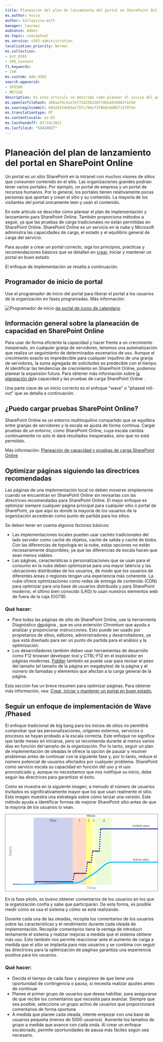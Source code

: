 ```yaml
---
title: Planeación del plan de lanzamiento del portal en SharePoint Online
ms.author: kvice
author: kelleyvice-msft
manager: laurawi
audience: Admin
ms.topic: conceptual
ms.service: o365-administration
localization_priority: Normal
ms.collection:
- Ent_O365
- SPO_Content
f1.keywords:
- CSH
ms.custom: Adm_O365
search.appverid:
- SPO160
- MET150
description: En este artículo se describe cómo planear el inicio del portal en SharePoint Online y qué pasos seguir para un inicio correcto
ms.openlocfilehash: 280aa76c41e7ef72d23b22877482a92d981fe29d
ms.sourcegitcommit: 69d28334e01ec757c794cf3f8b8c0d85713f975e
ms.translationtype: MT
ms.contentlocale: es-ES
ms.lasthandoff: 07/14/2021
ms.locfileid: "53424027"
---
```

# <a name="planning-your-portal-launch-roll-out-plan-in-sharepoint-online"></a>Planeación del plan de lanzamiento del portal en SharePoint Online

Un portal es un sitio SharePoint en la intranet con muchos visores de sitios que consumen contenido en el sitio. Las organizaciones grandes podrían tener varios portales. Por ejemplo, un portal de empresa y un portal de recursos humanos. Por lo general, los portales tienen relativamente pocas personas que aportan y crean el sitio y su contenido. La mayoría de los visitantes del portal únicamente leen y usan el contenido.

En este artículo se describe cómo planear el plan de implementación y lanzamiento para SharePoint Online. También proporciona métodos a seguir, ya que las pruebas de carga tradicionales no están permitidas en SharePoint Online. SharePoint Online es un servicio en la nube y Microsoft administra las capacidades de carga, el estado y el equilibrio general de carga del servicio.

Para ayudar a crear un portal correcto, siga los principios, prácticas y recomendaciones básicos que se detallan en [crear,](/sharepoint/portal-health) iniciar y mantener un portal en buen estado 

El enfoque de implementación se resalta a continuación.

## <a name="portal-launch-scheduler"></a>Programador de inicio de portal

Use el programador de inicio del portal para liberar el portal a los usuarios de la organización en fases programadas. Más información: 

![Programador de inicio](https://docs.microsoft.com/Office/media/icons/calendar.png "Programador de inicio de portal")  [de portal de icono de calendario](https://docs.microsoft.com/microsoft-365/enterprise/portallaunchscheduler)



## <a name="overview-of-capacity-planning-in-sharepoint-online"></a>Información general sobre la planeación de capacidad en SharePoint Online
Para usar de forma eficiente la capacidad y hacer frente a un crecimiento inesperado, en cualquier granja de servidores, tenemos una automatización que realiza un seguimiento de determinados escenarios de uso. Aunque el crecimiento exacto es impredecible para cualquier inquilino de una granja de servidores, la suma agregada de solicitudes es predecible con el tiempo. Al identificar las tendencias de crecimiento en SharePoint Online, podemos planear la expansión futura. Para obtener más información sobre [la planeación de](capacity-planning-and-load-testing-sharepoint-online.md)la capacidad y las pruebas de carga SharePoint Online .

Una parte clave de un inicio correcto es el enfoque "wave" o "phased roll-out" que se detalla a continuación. 

## <a name="can-i-load-test-sharepoint-online"></a>¿Puedo cargar pruebas SharePoint Online?
SharePoint Online es un entorno multiinquilino compartido que se equilibra entre granjas de servidores y la escala se ajusta de forma continua. Cargar pruebas de un entorno, como SharePoint Online, cuya escala cambia continuamente no solo le dará resultados inesperados, sino que no está permitido. 

Más información: [Planeación de capacidad y pruebas de carga SharePoint Online](capacity-planning-and-load-testing-sharepoint-online.md)

## <a name="optimize-pages-by-following-recommended-guidelines"></a>Optimizar páginas siguiendo las directrices recomendadas
Las páginas de una implementación local no deben moverse simplemente cuando se encuentran en SharePoint Online sin revisarlas con las directrices recomendadas para SharePoint Online. El mejor enfoque es optimizar siempre cualquier página principal para cualquier sitio o portal de SharePoint, ya que aquí es donde la mayoría de los usuarios de la organización accederán como punto de partida para los sitios.

Se deben tener en cuenta algunos factores básicos:
- Las implementaciones locales pueden usar cachés tradicionales del lado servidor como caché de objetos, caché de salida y caché de blobs. Con las diferencias de topología en la nube, estas opciones no están necesariamente disponibles, ya que las diferencias de escala hacen que sean menos viables.
- Las páginas, características o personalizaciones que se usan para el consumo en la nube deben optimizarse para una mayor latencia y las ubicaciones distribuidas de los usuarios, de modo que los usuarios de diferentes áreas o regiones tengan una experiencia más coherente. La nube ofrece optimizaciones como redes de entrega de contenido (CDN) para optimizar para una base de usuarios distribuida y para SharePoint moderno, el último bien conocido (LKG) lo usan nuestros elementos web de fuera de la caja (OOTB).

### <a name="what-to-do"></a>Qué hacer:
 - Para todas las páginas de sitio de SharePoint Online, use la herramienta Diagnóstico [de](./page-diagnostics-for-spo.md)página , que es una extensión Chromium que ayuda a analizar y proporcionar instrucciones. Esto puede ser usado por propietarios de sitios, editores, administradores y desarrolladores, ya que está diseñado para ser un punto de partida para el análisis y la optimización.
 - Los desarrolladores también deben usar herramientas de desarrollo como F12 browser developer tool y CTRL-F12 en el explorador en páginas modernas. [Fiddler](https://www.telerik.com/download/fiddler) también se puede usar para revisar el peso del tamaño (el tamaño de la página en megabytes) de la página y el número de llamadas y elementos que afectan a la carga general de la página. 

Esta sección fue un breve resumen para optimizar páginas.  Para obtener más información, vea: [Crear, iniciar y mantener un portal en buen estado.](/sharepoint/portal-health)

## <a name="follow-a-wave--phased-roll-out-approach"></a>Seguir un enfoque de implementación de Wave /Phased
El enfoque tradicional de big bang para los inicios de sitios no permitirá comprobar que las personalizaciones, orígenes externos, servicios o procesos se hayan probado a la escala correcta. Este enfoque no significa que tarde meses en iniciarse, pero se recomienda durante al menos varios días en función del tamaño de la organización. Por lo tanto, seguir un plan de implementación de oleadas le ofrece la opción de pausar y resolver problemas antes de continuar con la siguiente fase y, por lo tanto, reduce el número potencial de usuarios afectados por cualquier problema. SharePoint como servicio escala su capacidad en función del uso y el uso pronosticado y, aunque no necesitamos que nos notifique su inicio, debe seguir las directrices para garantizar el éxito.
  
Como se muestra en la siguiente imagen, a menudo el número de usuarios invitados es significativamente mayor que los que usan realmente el sitio. Esta imagen muestra una estrategia sobre cómo lanzar una versión. Este método ayuda a identificar formas de mejorar SharePoint sitio antes de que la mayoría de los usuarios lo vean.
  
![Gráfico que muestra los usuarios invitados y activos](../media/0bc14a20-9420-4986-b9b9-fbcd2c6e0fb9.png)
  
En la fase piloto, es bueno obtener comentarios de los usuarios en los que la organización confía y sabe que participarán. De esta forma, es posible medir cómo se usa el sistema y cómo se está realizando.
  
Durante cada una de las oleadas, recopila los comentarios de los usuarios sobre las características y el rendimiento durante cada oleada de implementación. Recopilar comentarios tiene la ventaja de introducir lentamente el sistema y realizar mejoras a medida que el sistema obtiene más uso. Esto también nos permite reaccionar ante el aumento de carga a medida que el sitio se implanta para más usuarios y se combina con seguir las directrices para la optimización de páginas garantiza una experiencia positiva para los usuarios.

### <a name="what-to-do"></a>Qué hacer:
- Decida el tiempo de cada fase y asegúrese de que tiene una oportunidad de contingencia o pausa, si necesita realizar ajustes antes de continuar
- Planee el primer grupo de usuarios que desea habilitar, para asegurarse de que recibe los comentarios que necesita para avanzar.  Siempre que sea posible, seleccione un grupo activo de usuarios que proporcionará comentarios de forma oportuna
- A medida que planee cada oleada, intente empezar con una base de usuarios pequeña (menos de 5000 usuarios). Aumente los tamaños de grupo a medida que avance con cada onda. Al crear un enfoque escalonado, permite oportunidades de pausa más fáciles según sea necesario.